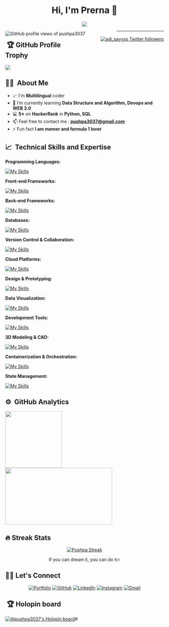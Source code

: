 <h1 align="center">Hi, I'm Prerna 👋</h1>

<p align="center">
  <a href="https://github.com/DenverCoder1/readme-typing-svg">
    <img src="https://readme-typing-svg.herokuapp.com?lines=🤖+AIML+Student+%7C+B.Tech+3rd+Year;✨+Machine+Learning+Explorer;🧠+Neural+Nets+and+Chill!!;📚+Always+Learning+something+new;🌍+AI+for+a+better+future&center=true&width=700&height=75">
  </a>
</p>

<p> 
  <img src="https://komarev.com/ghpvc/?username=pushpa3037&label=Profile%20views&color=0e75b6&style=flat" alt="GitHub profile views of pushpa3037" style="float: left; margin-right: 100px;" />
</p>

<p></p>

<p><a href="https://twitter.com/adi_sayyss" target="_blank" style="float: right; margin-left: 100px;">
    <img src="https://img.shields.io/twitter/follow/adi_sayyss?logo=twitter&style=for-the-badge" alt="adi_sayyss Twitter followers" />
  </a></p>

---

## &nbsp;🏆 GitHub Profile Trophy

<img src="https://github-profile-trophy.vercel.app/?username=pushpa3037&theme=juicyfresh&no-bg=true" />

## 👨‍💻  &nbsp;About Me 
- 📈 I'm **Multilingual** coder
- 🌱 I’m currently learning **Data Structure and Algorithm, Devops and WEB 3.0**
- 💻 **5⭐** on **HackerRank** in **Python, SQL**
- 📫 Feel free to contact me : **pushpa3037@gmail.com**
- ⚡ Fun fact **I am memer and formula 1 lover**

</p>

## 📈  &nbsp;Technical Skills and Expertise
**Programming Languages:**

[![My Skills](https://skillicons.dev/icons?i=js,python,c,java,ts,solidity,matlab)](https://skillicons.dev)


**Front-end Frameworks:**

[![My Skills](https://skillicons.dev/icons?i=react,vue,nextjs,bootstrap,tailwind,threejs,html,css)](https://skillicons.dev)


**Back-end Frameworks:**

[![My Skills](https://skillicons.dev/icons?i=express,flask,nodejs,jenkins,appwrite)](https://skillicons.dev)


**Databases:**

[![My Skills](https://skillicons.dev/icons?i=mongodb,mysql)](https://skillicons.dev)


**Version Control & Collaboration:**

[![My Skills](https://skillicons.dev/icons?i=git,github,notion,obsidian,replit)](https://skillicons.dev)


**Cloud Platforms:**

[![My Skills](https://skillicons.dev/icons?i=aws,gcp,azure,cloudflare,firebase,netlify,vercel)](https://skillicons.dev)


**Design & Prototyping:**

[![My Skills](https://skillicons.dev/icons?i=figma,canva)](https://skillicons.dev)


**Data Visualization:**

[![My Skills](https://skillicons.dev/icons?i=d3)](https://skillicons.dev)


**Development Tools:**

[![My Skills](https://skillicons.dev/icons?i=babel,anaconda,visualstudio,vscode,idea,npm,postman)](https://skillicons.dev)


**3D Modeling & CAD:**

[![My Skills](https://skillicons.dev/icons?i=autocad)](https://skillicons.dev)


**Containerization & Orchestration:**

[![My Skills](https://skillicons.dev/icons?i=kubernetes)](https://skillicons.dev)


**State Management:**

[![My Skills](https://skillicons.dev/icons?i=redux)](https://skillicons.dev)

<p>

## ⚙️ &nbsp;GitHub Analytics
<p align="left"> 
<a href="https://github.com/pushpa3037"> 
<img height="180em" src="https://github-readme-stats-eight-theta.vercel.app/api?username=pushpa3037&show_icons=true&theme=algolia&include_all_commits=true&count_private=true"/> 
<img height="180em" width = "340em" src="https://github-readme-stats-eight-theta.vercel.app/api/top-langs/?username=pushpa3037&layout=compact&langs_count=8&theme=algolia"/> 
</a>
</p>

## 🔥 Streak Stats

<!-- GitHub Readme Streak Stats - https://github.com/DenverCoder1/github-readme-streak-stats -->
<p align="center">
  <a href="https://github.com/DenverCoder1/github-readme-streak-stats">
    <img title="🔥" alt="Pushpa Streak" src="https://github-readme-streak-stats.herokuapp.com/?user=pushpa3037&theme=monokai-metallian&hide_border=true"/>
  </a>
  <p align="center"> If you can dream it, you can do it🔥 </p>
</p>

## 🙋‍♀️ Let's Connect

<p align="center">
	<a href="https://linktr.ee/pushpa3037" target="_blank"><img src="https://img.icons8.com/bubbles/50/000000/web.png" alt="Portfolio"/></a>
	<a href="https://github.com/pushpa3037" target="_blank"><img src="https://img.icons8.com/bubbles/50/000000/github.png" alt="GitHub"/></a>
	<a href="https://www.linkedin.com/in/pushpa3037/" target="_blank"><img src="https://img.icons8.com/bubbles/50/000000/linkedin.png" alt="LinkedIn"/></a>
<!-- 	<a href="https://www.facebook.com/yashitanamdeo/" target="_blank"><img src="https://img.icons8.com/bubbles/50/000000/facebook-new.png" alt="Facebook"/></a> -->
	<a href="https://www.x.com/adi_sayyss/" target="_blank"><img src="https://img.icons8.com/bubbles/50/000000/x.png" alt="Instagram"/></a>
	<a href="mailto:pushpa3037@gmail.com" target="_blank"><img src="https://img.icons8.com/bubbles/50/000000/gmail.png" alt="Gmail"/></a>
</p>

## &nbsp;🏆 Holopin board 
[![@pushpa3037's Holopin board](https://holopin.me/pushpa3037)](https://holopin.io/@pushpa3037)#

